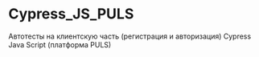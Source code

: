# Cypress_JS_PULS
Автотесты на клиентскую часть (регистрация и авторизация) Cypress Java Script (платформа PULS)

